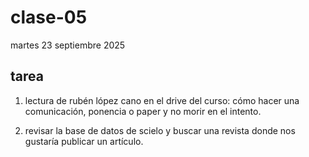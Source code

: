 # clase-05

martes 23 septiembre 2025

## tarea

1. lectura de rubén lópez cano en el drive del curso: cómo hacer una comunicación, ponencia o paper y no morir en el intento.

2. revisar la base de datos de scielo y buscar una revista donde nos gustaría publicar un artículo.
